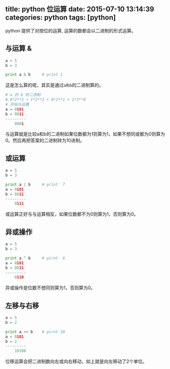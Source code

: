 title: python 位运算
date: 2015-07-10 13:14:39
categories: python
tags: [python]
---
python 提供了对按位的运算, 运算的数都会以二进制的形式运算。
## 与运算 &
```python
a = 5
b = 3

print a & b     # print 1
```
这是怎么算的呢，其实是通过`a和b`的二进制算的。
```python
# a 的 b 的二进制
# 0*2**3 + 1*2**2 + 0*2**1 + 1*2**0
# 开始与运算
a = 0101
b = 0011
---------
    0001
```
与运算就是比较a和b的二进制如果位数都为1则算为1，如果不想同或都为0则算为0。然后再把答案的二进制转为10进制。
<!--more-->
## 或运算
```python
a = 5
b = 3

print a | b     # print  7
a = 0101
b = 0011
---------
    0111
```
或运算正好与与运算相反，如果位数都不为0则算为1，否则算为0。

## 异或操作
```python
a = 5
b = 3

print a ^ b     # pirnt  6
a = 0101
b = 0011
---------
    0110
```
异或操作是位数不想同则算为1，否则算为0。
## 左移与右移
```python
a = 5
b = 2

print a << b    # pirnt 20        
a = 0101
b = 2
---------
    10100
```
位移运算会把二进制数向左或向右移动，如上就是向左移动了2个单位。
